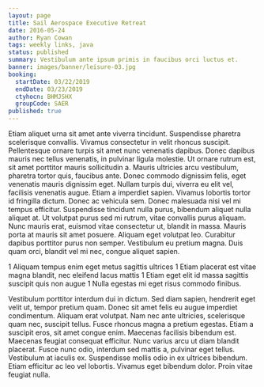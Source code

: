 ```yaml
---
layout: page
title: Sail Aerospace Executive Retreat
date: 2016-05-24
author: Ryan Cowan
tags: weekly links, java
status: published
summary: Vestibulum ante ipsum primis in faucibus orci luctus et.
banner: images/banner/leisure-03.jpg
booking:
  startDate: 03/22/2019
  endDate: 03/23/2019
  ctyhocn: BHMJSHX
  groupCode: SAER
published: true
---
```

Etiam aliquet urna sit amet ante viverra tincidunt. Suspendisse pharetra scelerisque convallis. Vivamus consectetur in velit rhoncus suscipit. Pellentesque ornare turpis sit amet nunc venenatis dapibus. Donec dapibus mauris nec tellus venenatis, in pulvinar ligula molestie. Ut ornare rutrum est, sit amet porttitor mauris sollicitudin a. Mauris ultricies arcu vestibulum, pharetra tortor quis, faucibus ante. Donec commodo dignissim felis, eget venenatis mauris dignissim eget. Nullam turpis dui, viverra eu elit vel, facilisis venenatis augue. Etiam a imperdiet sapien. Vivamus lobortis tortor id fringilla dictum. Donec ac vehicula sem. Donec malesuada nisi vel mi tempus efficitur. Suspendisse tincidunt nulla purus, bibendum aliquet nulla aliquet at.
Ut volutpat purus sed mi rutrum, vitae convallis purus aliquam. Nunc mauris erat, euismod vitae consectetur ut, blandit in massa. Mauris porta at mauris sit amet posuere. Aliquam eget volutpat leo. Curabitur dapibus porttitor purus non semper. Vestibulum eu pretium magna. Duis quam orci, blandit vel mi nec, congue aliquet sapien.

1 Aliquam tempus enim eget metus sagittis ultrices
1 Etiam placerat est vitae magna blandit, nec eleifend lacus mattis
1 Etiam eget elit id massa sagittis suscipit quis non augue
1 Nulla egestas mi eget risus commodo finibus.

Vestibulum porttitor interdum dui in dictum. Sed diam sapien, hendrerit eget velit ut, tempor pretium quam. Donec sit amet felis eu augue imperdiet condimentum. Aliquam erat volutpat. Nam nec ante ultricies, scelerisque quam nec, suscipit tellus. Fusce rhoncus magna a pretium egestas. Etiam a suscipit eros, sit amet congue enim. Maecenas facilisis bibendum est. Maecenas feugiat consequat efficitur. Nunc varius arcu ut diam blandit placerat. Fusce nunc odio, interdum sed mattis a, pulvinar eget tellus. Vestibulum at iaculis ex. Suspendisse mollis odio in ex ultrices bibendum. Etiam efficitur ac leo vel lobortis. Vivamus eget bibendum dolor. Proin vitae feugiat nulla.
